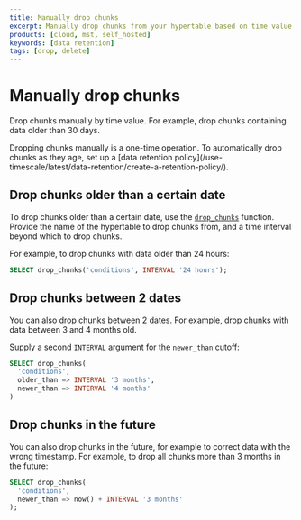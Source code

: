 ```yaml
---
title: Manually drop chunks
excerpt: Manually drop chunks from your hypertable based on time value
products: [cloud, mst, self_hosted]
keywords: [data retention]
tags: [drop, delete]
---
```


# Manually drop chunks

Drop chunks manually by time value. For example, drop chunks containing data
older than 30 days.

<Highlight type="note">
Dropping chunks manually is a one-time operation. To automatically drop chunks
as they age, set up a
[data retention policy](/use-timescale/latest/data-retention/create-a-retention-policy/).
</Highlight>

## Drop chunks older than a certain date

To drop chunks older than a certain date, use the [`drop_chunks`][drop_chunks]
function. Provide the name of the hypertable to drop chunks from, and a time
interval beyond which to drop chunks.

For example, to drop chunks with data older than 24 hours:

```sql
SELECT drop_chunks('conditions', INTERVAL '24 hours');
```

## Drop chunks between 2 dates

You can also drop chunks between 2 dates. For example, drop chunks with data
between 3 and 4 months old.

Supply a second `INTERVAL` argument for the `newer_than` cutoff:

```sql
SELECT drop_chunks(
  'conditions',
  older_than => INTERVAL '3 months',
  newer_than => INTERVAL '4 months'
)
```

## Drop chunks in the future

You can also drop chunks in the future, for example to correct data with the
wrong timestamp. For example, to drop all chunks more than 3 months in the
future:

```sql
SELECT drop_chunks(
  'conditions',
  newer_than => now() + INTERVAL '3 months'
);
```

[drop_chunks]: /api/:currentVersion:/hypertable/drop_chunks/
